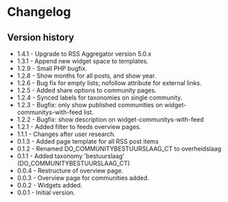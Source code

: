# Changelog

## Version history
* 1.4.1 - Upgrade to RSS Aggregator version 5.0.x
* 1.3.1 - Append new widget space to templates.
* 1.2.9 - Small PHP bugfix.
* 1.2.8 - Show months for all posts, and show year.
* 1.2.6 - Bug fix for empty lists; nofollow attribute for external links.
* 1.2.5 - Added share options to community pages.
* 1.2.4 - Synced labels for taxonomies on single community.
* 1.2.3 - Bugfix: only show published communities on widget-communitys-with-feed list.
* 1.2.2 - Bugfix: show description on widget-communitys-with-feed
* 1.2.1 - Added filter to feeds overview pages.
* 1.1.1 - Changes after user research.
* 0.1.3 - Added page template for all RSS post items
* 0.1.2 - Renamed DO_COMMUNITYBESTUURSLAAG_CT to overheidslaag
* 0.1.1 - Added taxonomy 'bestuurslaag' (DO_COMMUNITYBESTUURSLAAG_CT)
* 0.0.4 - Restructure of overview page.
* 0.0.3 - Overview page for communities added.
* 0.0.2 - Widgets added.
* 0.0.1 - Initial version.
